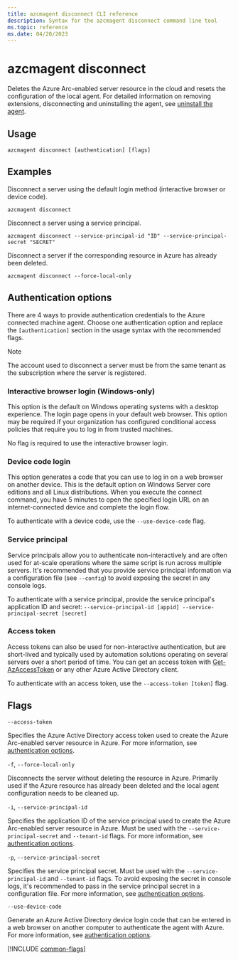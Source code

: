 ```yaml
---
title: azcmagent disconnect CLI reference
description: Syntax for the azcmagent disconnect command line tool
ms.topic: reference
ms.date: 04/20/2023
---
```


# azcmagent disconnect

Deletes the Azure Arc-enabled server resource in the cloud and resets the configuration of the local agent. For detailed information on removing extensions, disconnecting and uninstalling the agent, see [uninstall the agent](manage-agent.md#uninstall-the-agent).

## Usage

```
azcmagent disconnect [authentication] [flags]
```

## Examples

Disconnect a server using the default login method (interactive browser or device code).

```
azcmagent disconnect
```

Disconnect a server using a service principal.

```
azcmagent disconnect --service-principal-id "ID" --service-principal-secret "SECRET"
```

Disconnect a server if the corresponding resource in Azure has already been deleted.

```
azcmagent disconnect --force-local-only
```

## Authentication options

There are 4 ways to provide authentication credentials to the Azure connected machine agent. Choose one authentication option and replace the `[authentication]` section in the usage syntax with the recommended flags.

> [!NOTE]
> The account used to disconnect a server must be from the same tenant as the subscription where the server is registered.

### Interactive browser login (Windows-only)

This option is the default on Windows operating systems with a desktop experience. The login page opens in your default web browser. This option may be required if your organization has configured conditional access policies that require you to log in from trusted machines.

No flag is required to use the interactive browser login.

### Device code login

This option generates a code that you can use to log in on a web browser on another device. This is the default option on Windows Server core editions and all Linux distributions. When you execute the connect command, you have 5 minutes to open the specified login URL on an internet-connected device and complete the login flow.

To authenticate with a device code, use the `--use-device-code` flag.

### Service principal

Service principals allow you to authenticate non-interactively and are often used for at-scale operations where the same script is run across multiple servers. It's recommended that you provide service principal information via a configuration file (see `--config`) to avoid exposing the secret in any console logs.

To authenticate with a service principal, provide the service principal's application ID and secret: `--service-principal-id [appid] --service-principal-secret [secret]`

### Access token

Access tokens can also be used for non-interactive authentication, but are short-lived and typically used by automation solutions operating on several servers over a short period of time. You can get an access token with [Get-AzAccessToken](/powershell/module/az.accounts/get-azaccesstoken) or any other Azure Active Directory client.

To authenticate with an access token, use the `--access-token [token]` flag.

## Flags

`--access-token`

Specifies the Azure Active Directory access token used to create the Azure Arc-enabled server resource in Azure. For more information, see [authentication options](#authentication-options).

`-f`, `--force-local-only`

Disconnects the server without deleting the resource in Azure. Primarily used if the Azure resource has already been deleted and the local agent configuration needs to be cleaned up.

`-i`, `--service-principal-id`

Specifies the application ID of the service principal used to create the Azure Arc-enabled server resource in Azure. Must be used with the `--service-principal-secret` and `--tenant-id` flags. For more information, see [authentication options](#authentication-options).

`-p`, `--service-principal-secret`

Specifies the service principal secret. Must be used with the `--service-principal-id` and `--tenant-id` flags. To avoid exposing the secret in console logs, it's recommended to pass in the service principal secret in a configuration file. For more information, see [authentication options](#authentication-options).

`--use-device-code`

Generate an Azure Active Directory device login code that can be entered in a web browser on another computer to authenticate the agent with Azure. For more information, see [authentication options](#authentication-options).

[!INCLUDE [common-flags](includes/azcmagent-common-flags.md)]
